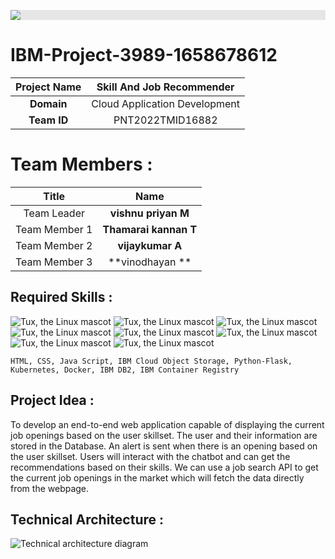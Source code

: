 <img style="display: block;-webkit-user-select: none;margin: auto;background-color: hsl(0, 0%, 90%);" src="![image](https://user-images.githubusercontent.com/80460869/198337343-846b1250-fd1f-4116-b61f-f76eaf5a4ae3.png)
">
# IBM-Project-3989-1658678612

|      **Project Name**     | Skill And Job Recommender |
|:---------------------:|:------------------------------:|
|         **Domain**        |  Cloud Application Development |
|        **Team ID**        |  PNT2022TMID16882 |

# Team Members :
|   **Title**   |      **Name**     |
|:-----------:|:-----------------:|
| Team Leader   | **vishnu priyan M**     |
| Team Member 1 | **Thamarai kannan T**   |
| Team Member 2 | **vijaykumar A**|
| Team Member 3 | **vinodhayan **       |

## Required Skills :
 ![Tux, the Linux mascot](https://img.icons8.com/color/48/40C057/html-5--v1.png)   ![Tux, the Linux mascot](https://img.icons8.com/fluency/48/000000/css3.png) ![Tux, the Linux mascot](https://img.icons8.com/fluency/48/000000/javascript.png) ![Tux, the Linux mascot]( https://img.icons8.com/color/48/000000/kubernetes.png) ![Tux, the Linux mascot](https://img.icons8.com/color/48/000000/docker.png)  ![Tux, the Linux mascot](https://img.icons8.com/fluency/48/000000/python.png)  ![Tux, the Linux mascot]( https://img.icons8.com/ios-filled/50/000000/flask.png) ![Tux, the Linux mascot](https://img.icons8.com/nolan/64/ibm.png)

    HTML, CSS, Java Script, IBM Cloud Object Storage, Python-Flask, Kubernetes, Docker, IBM DB2, IBM Container Registry

## Project Idea :
To develop an end-to-end web application capable of displaying the current job openings based on the user skillset.  The user and their information are stored in the Database.  An alert is sent when there is an opening based on the user skillset. Users will interact with the chatbot and can get the recommendations based on their skills. We can use a job search API to get the current job openings in the market which will fetch the data directly from the webpage.

## Technical Architecture :
![Technical architecture diagram](https://lh3.googleusercontent.com/1OWTBsvpOXh0YVOalvRAGG8uDOBJea7NpyXg5hSSHb61IRRFHTY8txceIQfcIsc9b9coajOEraPoPIAVr5SOr0WFF0iQKVHnHOXk-wAn6XwNjuZFSsdGwreGV7Y10Q)

